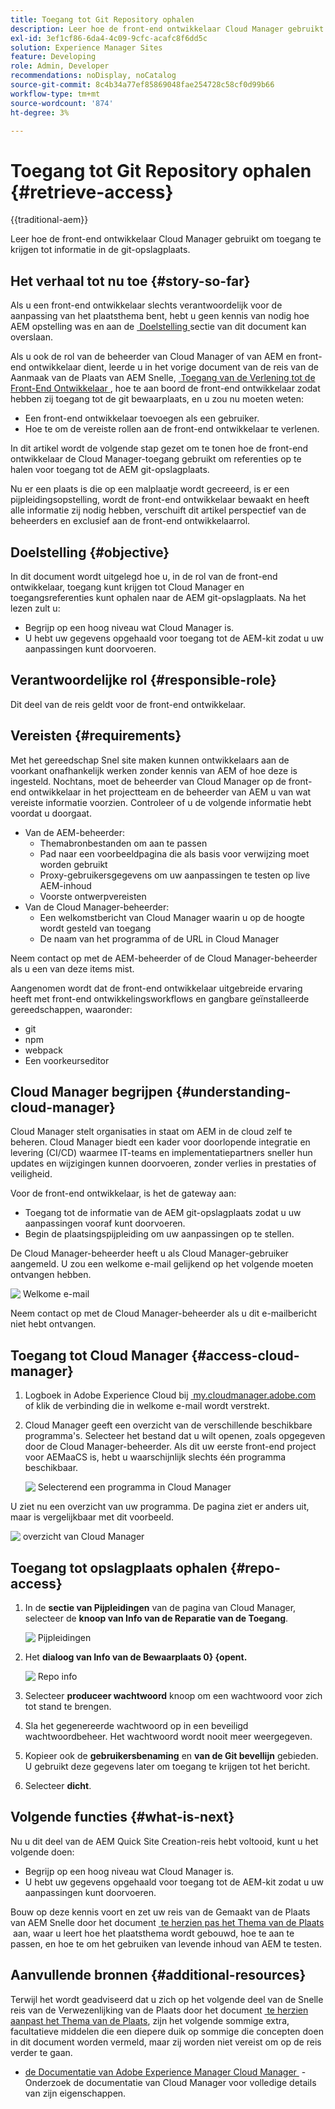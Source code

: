 ```yaml
---
title: Toegang tot Git Repository ophalen
description: Leer hoe de front-end ontwikkelaar Cloud Manager gebruikt om toegang te krijgen tot informatie in de git-opslagplaats.
exl-id: 3ef1cf86-6da4-4c09-9cfc-acafc8f6dd5c
solution: Experience Manager Sites
feature: Developing
role: Admin, Developer
recommendations: noDisplay, noCatalog
source-git-commit: 8c4b34a77ef85869048fae254728c58cf0d99b66
workflow-type: tm+mt
source-wordcount: '874'
ht-degree: 3%

---
```



# Toegang tot Git Repository ophalen {#retrieve-access}

{{traditional-aem}}

Leer hoe de front-end ontwikkelaar Cloud Manager gebruikt om toegang te krijgen tot informatie in de git-opslagplaats.

## Het verhaal tot nu toe {#story-so-far}

Als u een front-end ontwikkelaar slechts verantwoordelijk voor de aanpassing van het plaatsthema bent, hebt u geen kennis van nodig hoe AEM opstelling was en aan de [&#x200B; Doelstelling &#x200B;](#objective) sectie van dit document kan overslaan.

Als u ook de rol van de beheerder van Cloud Manager of van AEM en front-end ontwikkelaar dient, leerde u in het vorige document van de reis van de Aanmaak van de Plaats van AEM Snelle, [&#x200B; Toegang van de Verlening tot de Front-End Ontwikkelaar &#x200B;](grant-access.md), hoe te aan boord de front-end ontwikkelaar zodat hebben zij toegang tot de git bewaarplaats, en u zou nu moeten weten:

* Een front-end ontwikkelaar toevoegen als een gebruiker.
* Hoe te om de vereiste rollen aan de front-end ontwikkelaar te verlenen.

In dit artikel wordt de volgende stap gezet om te tonen hoe de front-end ontwikkelaar de Cloud Manager-toegang gebruikt om referenties op te halen voor toegang tot de AEM git-opslagplaats.

Nu er een plaats is die op een malplaatje wordt gecreeerd, is er een pijpleidingsopstelling, wordt de front-end ontwikkelaar bewaakt en heeft alle informatie zij nodig hebben, verschuift dit artikel perspectief van de beheerders en exclusief aan de front-end ontwikkelaarrol.

## Doelstelling {#objective}

In dit document wordt uitgelegd hoe u, in de rol van de front-end ontwikkelaar, toegang kunt krijgen tot Cloud Manager en toegangsreferenties kunt ophalen naar de AEM git-opslagplaats. Na het lezen zult u:

* Begrijp op een hoog niveau wat Cloud Manager is.
* U hebt uw gegevens opgehaald voor toegang tot de AEM-kit zodat u uw aanpassingen kunt doorvoeren.

## Verantwoordelijke rol {#responsible-role}

Dit deel van de reis geldt voor de front-end ontwikkelaar.

## Vereisten {#requirements}

Met het gereedschap Snel site maken kunnen ontwikkelaars aan de voorkant onafhankelijk werken zonder kennis van AEM of hoe deze is ingesteld. Nochtans, moet de beheerder van Cloud Manager op de front-end ontwikkelaar in het projectteam en de beheerder van AEM u van wat vereiste informatie voorzien. Controleer of u de volgende informatie hebt voordat u doorgaat.

* Van de AEM-beheerder:
   * Themabronbestanden om aan te passen
   * Pad naar een voorbeeldpagina die als basis voor verwijzing moet worden gebruikt
   * Proxy-gebruikersgegevens om uw aanpassingen te testen op live AEM-inhoud
   * Voorste ontwerpvereisten
* Van de Cloud Manager-beheerder:
   * Een welkomstbericht van Cloud Manager waarin u op de hoogte wordt gesteld van toegang
   * De naam van het programma of de URL in Cloud Manager

Neem contact op met de AEM-beheerder of de Cloud Manager-beheerder als u een van deze items mist.

Aangenomen wordt dat de front-end ontwikkelaar uitgebreide ervaring heeft met front-end ontwikkelingsworkflows en gangbare geïnstalleerde gereedschappen, waaronder:

* git
* npm
* webpack
* Een voorkeurseditor

## Cloud Manager begrijpen {#understanding-cloud-manager}

Cloud Manager stelt organisaties in staat om AEM in de cloud zelf te beheren. Cloud Manager biedt een kader voor doorlopende integratie en levering (CI/CD) waarmee IT-teams en implementatiepartners sneller hun updates en wijzigingen kunnen doorvoeren, zonder verlies in prestaties of veiligheid.

Voor de front-end ontwikkelaar, is het de gateway aan:

* Toegang tot de informatie van de AEM git-opslagplaats zodat u uw aanpassingen vooraf kunt doorvoeren.
* Begin de plaatsingspijpleiding om uw aanpassingen op te stellen.

De Cloud Manager-beheerder heeft u als Cloud Manager-gebruiker aangemeld. U zou een welkome e-mail gelijkend op het volgende moeten ontvangen hebben.

![&#x200B; Welkome e-mail &#x200B;](assets/welcome-email.png)

Neem contact op met de Cloud Manager-beheerder als u dit e-mailbericht niet hebt ontvangen.

## Toegang tot Cloud Manager {#access-cloud-manager}

1. Logboek in Adobe Experience Cloud bij [&#x200B; my.cloudmanager.adobe.com &#x200B;](https://my.cloudmanager.adobe.com/) of klik de verbinding die in welkome e-mail wordt verstrekt.

1. Cloud Manager geeft een overzicht van de verschillende beschikbare programma&#39;s. Selecteer het bestand dat u wilt openen, zoals opgegeven door de Cloud Manager-beheerder. Als dit uw eerste front-end project voor AEMaaCS is, hebt u waarschijnlijk slechts één programma beschikbaar.

   ![&#x200B; Selecterend een programma in Cloud Manager &#x200B;](assets/cloud-manager-select-program.png)

U ziet nu een overzicht van uw programma. De pagina ziet er anders uit, maar is vergelijkbaar met dit voorbeeld.

![&#x200B; overzicht van Cloud Manager &#x200B;](assets/cloud-manager-overview.png)

## Toegang tot opslagplaats ophalen {#repo-access}

1. In de **sectie van Pijpleidingen** van de pagina van Cloud Manager, selecteer de **knoop van Info van de Reparatie van de Toegang**.

   ![&#x200B; Pijpleidingen &#x200B;](assets/pipelines-repo-info.png)

1. Het **dialoog van Info van de Bewaarplaats 0&rbrace; &lbrace;opent.**

   ![&#x200B; Repo info &#x200B;](assets/repo-info.png)

1. Selecteer **produceer wachtwoord** knoop om een wachtwoord voor zich tot stand te brengen.

1. Sla het gegenereerde wachtwoord op in een beveiligd wachtwoordbeheer. Het wachtwoord wordt nooit meer weergegeven.

1. Kopieer ook de **gebruikersbenaming** en **van de Git bevellijn** gebieden. U gebruikt deze gegevens later om toegang te krijgen tot het bericht.

1. Selecteer **dicht**.

## Volgende functies {#what-is-next}

Nu u dit deel van de AEM Quick Site Creation-reis hebt voltooid, kunt u het volgende doen:

* Begrijp op een hoog niveau wat Cloud Manager is.
* U hebt uw gegevens opgehaald voor toegang tot de AEM-kit zodat u uw aanpassingen kunt doorvoeren.

Bouw op deze kennis voort en zet uw reis van de Gemaakt van de Plaats van AEM Snelle door het document [&#x200B; te herzien pas het Thema van de Plaats &#x200B;](customize-theme.md) aan, waar u leert hoe het plaatsthema wordt gebouwd, hoe te aan te passen, en hoe te om het gebruiken van levende inhoud van AEM te testen.

## Aanvullende bronnen {#additional-resources}

Terwijl het wordt geadviseerd dat u zich op het volgende deel van de Snelle reis van de Verwezenlijking van de Plaats door het document [&#x200B; te herzien aanpast het Thema van de Plaats &#x200B;](customize-theme.md), zijn het volgende sommige extra, facultatieve middelen die een diepere duik op sommige die concepten doen in dit document worden vermeld, maar zij worden niet vereist om op de reis verder te gaan.

* [&#x200B; de Documentatie van Adobe Experience Manager Cloud Manager &#x200B;](https://experienceleague.adobe.com/docs/experience-manager-cloud-manager/using/introduction-to-cloud-manager.html) - Onderzoek de documentatie van Cloud Manager voor volledige details van zijn eigenschappen.
